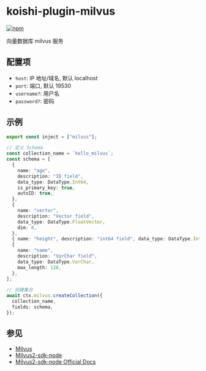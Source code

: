 # koishi-plugin-milvus

[![npm](https://img.shields.io/npm/v/koishi-plugin-milvus?style=flat-square)](https://www.npmjs.com/package/koishi-plugin-milvus)

向量数据库 milvus 服务

## 配置项

- `host`: IP 地址/域名, 默认 localhost
- `port`: 端口, 默认 19530
- `username?`: 用户名
- `password?`: 密码


## 示例

```typescript
export const inject = ["milvus"];

// 定义 Schema
const collection_name = `hello_milvus`;
const schema = [
  {
    name: "age",
    description: "ID field",
    data_type: DataType.Int64,
    is_primary_key: true,
    autoID: true,
  },
  {
    name: "vector",
    description: "Vector field",
    data_type: DataType.FloatVector,
    dim: 8,
  },
  { name: "height", description: "int64 field", data_type: DataType.Int64 },
  {
    name: "name",
    description: "VarChar field",
    data_type: DataType.VarChar,
    max_length: 128,
  },
];

// 创建集合
await ctx.milvus.createCollection({
  collection_name,
  fields: schema,
});
```

## 参见

- [Milvus](https://github.com/milvus-io/milvus)
- [Milvus2-sdk-node](https://github.com/milvus-io/milvus-sdk-node)
- [Milvus2-sdk-node Official Docs](https://milvus.io/api-reference/node/v2.5.x/About.md)
